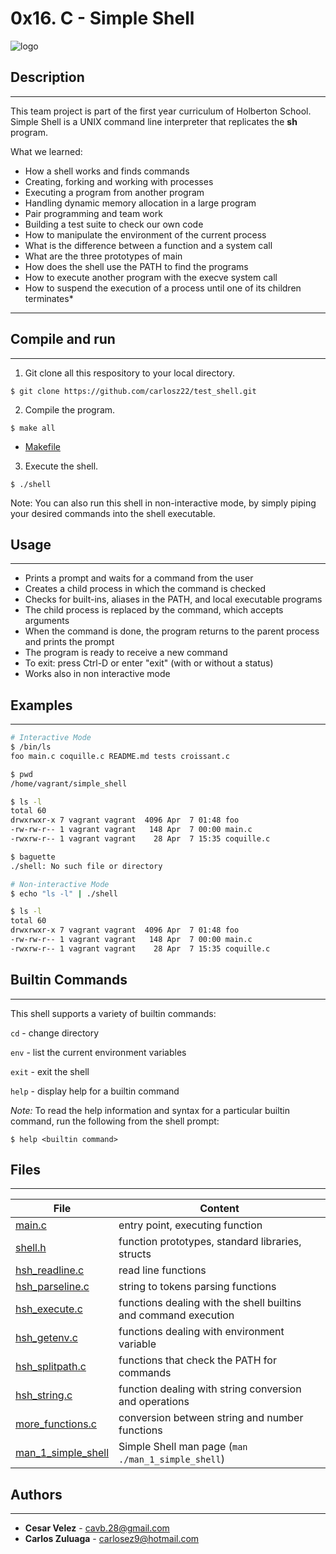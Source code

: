 # 0x16. C - Simple Shell
![logo](./shell.jpeg)
## Description
----
This team project is part of the first year curriculum of Holberton School.
Simple Shell is a UNIX command line interpreter that replicates the **sh** program.

What we learned:
* How a shell works and finds commands
* Creating, forking and working with processes
* Executing a program from another program
* Handling dynamic memory allocation in a large program
* Pair programming and team work
* Building a test suite to check our own code
* How to manipulate the environment of the current process
* What is the difference between a function and a system call
* What are the three prototypes of main
* How does the shell use the PATH to find the programs
* How to execute another program with the execve system call
* How to suspend the execution of a process until one of its children terminates* 

---

## Compile and run
----
1. Git clone all this respository to your local directory.
```
$ git clone https://github.com/carlosz22/test_shell.git
```
2. Compile the program.
```
$ make all
```

* [Makefile](./Makefile)

3. Execute the shell.
```
$ ./shell
```
Note: You can also run this shell in non-interactive mode, by simply piping your desired commands into the shell executable.

## Usage
----
* Prints a prompt and waits for a command from the user
* Creates a child process in which the command is checked
* Checks for built-ins, aliases in the PATH, and local executable programs
* The child process is replaced by the command, which accepts arguments
* When the command is done, the program returns to the parent process and prints the prompt
* The program is ready to receive a new command
* To exit: press Ctrl-D or enter "exit" (with or without a status)
* Works also in non interactive mode

## Examples
----
```bash
# Interactive Mode
$ /bin/ls
foo main.c coquille.c README.md tests croissant.c
```
```bash
$ pwd 
/home/vagrant/simple_shell
```
```bash
$ ls -l
total 60
drwxrwxr-x 7 vagrant vagrant  4096 Apr  7 01:48 foo
-rw-rw-r-- 1 vagrant vagrant   148 Apr  7 00:00 main.c
-rwxrw-r-- 1 vagrant vagrant    28 Apr  7 15:35 coquille.c
```
```bash
$ baguette
./shell: No such file or directory
```
```bash
# Non-interactive Mode
$ echo "ls -l" | ./shell

$ ls -l
total 60
drwxrwxr-x 7 vagrant vagrant  4096 Apr  7 01:48 foo
-rw-rw-r-- 1 vagrant vagrant   148 Apr  7 00:00 main.c
-rwxrw-r-- 1 vagrant vagrant    28 Apr  7 15:35 coquille.c
```

## Builtin Commands
----
This shell supports a variety of builtin commands:

`cd` - change directory

`env` - list the current environment variables

`exit` - exit the shell

`help` - display help for a builtin command

*Note:* To read the help information and syntax for a particular builtin command, run the following from the shell prompt:
```
$ help <builtin command>
```

## Files
----
File | Content
---- | -----------
[main.c](./main.c) | entry point, executing function
[shell.h](./shell.h) | function prototypes, standard libraries, structs
[hsh_readline.c](./hsh_readline.c) | read line functions
[hsh_parseline.c](./hsh_parseline.c) | string to tokens parsing functions
[hsh_execute.c](./hsh_execute.c) | functions dealing with the shell builtins and command execution
[hsh_getenv.c ](./hsh_getenv.c ) | functions dealing with environment variable
[hsh_splitpath.c](./path_finder.c) | functions that check the PATH for commands
[hsh_string.c](./helper_funcs.c) | function dealing with string conversion and operations
[more_functions.c](./more_functions.c) | conversion between string and number functions
[man_1_simple_shell](./man_1_simple_shell) | Simple Shell man page (```man ./man_1_simple_shell```)

## Authors
----
* **Cesar Velez** - [cavb.28@gmail.com](https://github.com/cavb28)
* **Carlos Zuluaga** - [carlosez9@hotmail.com](https://github.com/carlosz22)